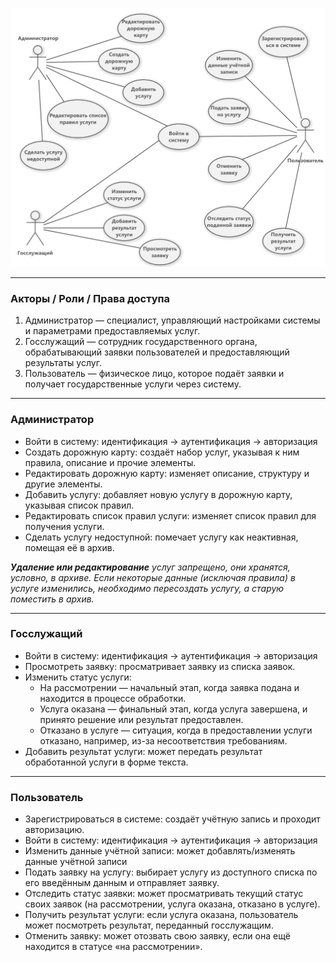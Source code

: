 ![Диаграмма](Usecase.png)

---
### Акторы / Роли / Права доступа
1. Администратор — специалист, управляющий настройками системы и параметрами предоставляемых услуг.
2. Госслужащий — сотрудник государственного органа, обрабатывающий заявки пользователей и предоставляющий результаты услуг.
3. Пользователь — физическое лицо, которое подаёт заявки и получает государственные услуги через систему.

---

### Администратор
- Войти в систему: идентификация → аутентификация → авторизация
- Создать дорожную карту: создаёт набор услуг, указывая к ним правила, описание и прочие элементы.
- Редактировать дорожную карту: изменяет описание, структуру и другие элементы.
- Добавить услугу: добавляет новую услугу в дорожную карту, указывая список правил.
- Редактировать список правил услуги: изменяет список правил для получения услуги.
- Сделать услугу недоступной: помечает услугу как неактивная, помещая её в архив.

***Удаление или редактирование** услуг запрещено, они хранятся, условно, в архиве. Если некоторые данные (исключая правила) в услуге изменились, необходимо пересоздать услугу, а старую поместить в архив.*

---

### Госслужащий
- Войти в систему: идентификация → аутентификация → авторизация
- Просмотреть заявку: просматривает заявку из списка заявок.
- Изменить статус услуги:
	- На рассмотрении — начальный этап, когда заявка подана и находится в процессе обработки.
	- Услуга оказана — финальный этап, когда услуга завершена, и принято решение или результат предоставлен.
	- Отказано в услуге — ситуация, когда в предоставлении услуги отказано, например, из-за несоответствия требованиям.
- Добавить результат услуги: может передать результат обработанной услуги в форме текста.

---

### Пользователь
- Зарегистрироваться в системе: создаёт учётную запись и проходит авторизацию.
- Войти в систему: идентификация → аутентификация → авторизация
- Изменить данные учётной записи: может добавлять/изменять данные учётной записи
- Подать заявку на услугу: выбирает услугу из доступного списка по его введённым данным и отправляет заявку.
- Отследить статус заявки: может просматривать текущий статус своих заявок (на рассмотрении, услуга оказана, отказано в услуге).
- Получить результат услуги: если услуга оказана, пользователь может посмотреть результат, переданный госслужащим.
- Отменить заявку: может отозвать свою заявку, если она ещё находится в статусе «на рассмотрении».

